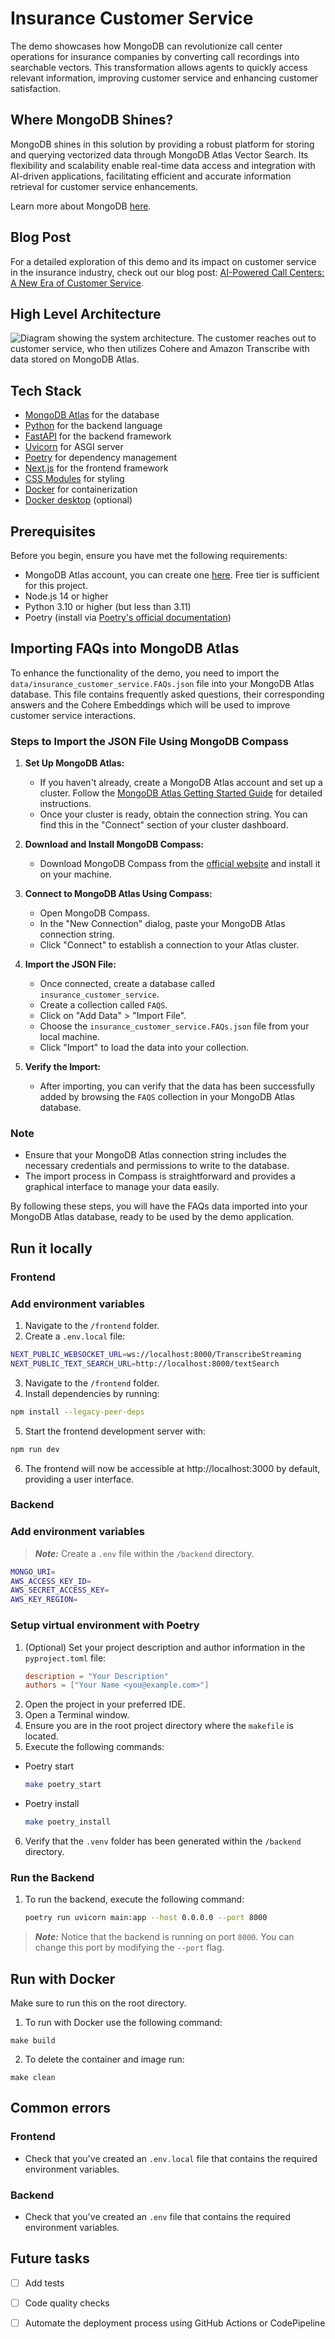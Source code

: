 # Insurance Customer Service

The demo showcases how MongoDB can revolutionize call center operations for insurance companies by converting call recordings into searchable vectors. This transformation allows agents to quickly access relevant information, improving customer service and enhancing customer satisfaction.

## Where MongoDB Shines?

MongoDB shines in this solution by providing a robust platform for storing and querying vectorized data through MongoDB Atlas Vector Search. Its flexibility and scalability enable real-time data access and integration with AI-driven applications, facilitating efficient and accurate information retrieval for customer service enhancements.

Learn more about MongoDB [here](https://www.mongodb.com/docs/manual/).

## Blog Post

For a detailed exploration of this demo and its impact on customer service in the insurance industry, check out our blog post: [AI-Powered Call Centers: A New Era of Customer Service](https://www.mongodb.com/blog/post/ai-powered-call-centers-new-era-of-customer-service).


## High Level Architecture

<img src="https://webassets.mongodb.com/_com_assets/cms/Screenshot 2024-11-26 at 7.17.25 AM-d00hiuu0s9.png" alt="Diagram showing the system architecture. The customer reaches out to customer service, who then utilizes Cohere and Amazon Transcribe with data stored on MongoDB Atlas.">

## Tech Stack

- [MongoDB Atlas](https://www.mongodb.com/atlas/database) for the database
- [Python](https://www.python.org/) for the backend language
- [FastAPI](https://fastapi.tiangolo.com/) for the backend framework
- [Uvicorn](https://www.uvicorn.org/) for ASGI server
- [Poetry](https://python-poetry.org/) for dependency management
- [Next.js](https://nextjs.org/) for the frontend framework
- [CSS Modules](https://github.com/css-modules/css-modules) for styling
- [Docker](https://www.docker.com/) for containerization
- [Docker desktop](https://www.docker.com/products/docker-desktop/) (optional)

## Prerequisites

Before you begin, ensure you have met the following requirements:

- MongoDB Atlas account, you can create one [here](https://account.mongodb.com/account/register). Free tier is sufficient for this project.
- Node.js 14 or higher
- Python 3.10 or higher (but less than 3.11)
- Poetry (install via [Poetry's official documentation](https://python-poetry.org/docs/#installation))

## Importing FAQs into MongoDB Atlas

To enhance the functionality of the demo, you need to import the `data/insurance_customer_service.FAQs.json` file into your MongoDB Atlas database. This file contains frequently asked questions, their corresponding answers and the Cohere Embeddings which will be used to improve customer service interactions.

### Steps to Import the JSON File Using MongoDB Compass

1. **Set Up MongoDB Atlas:**
   - If you haven't already, create a MongoDB Atlas account and set up a cluster. Follow the [MongoDB Atlas Getting Started Guide](https://www.mongodb.com/docs/atlas/getting-started/) for detailed instructions.
   - Once your cluster is ready, obtain the connection string. You can find this in the "Connect" section of your cluster dashboard.

2. **Download and Install MongoDB Compass:**
   - Download MongoDB Compass from the [official website](https://www.mongodb.com/try/download/compass) and install it on your machine.

3. **Connect to MongoDB Atlas Using Compass:**
   - Open MongoDB Compass.
   - In the "New Connection" dialog, paste your MongoDB Atlas connection string.
   - Click "Connect" to establish a connection to your Atlas cluster.

4. **Import the JSON File:**
   - Once connected, create a database called `insurance_customer_service`.
   - Create a collection called `FAQS`.
   - Click on "Add Data" > "Import File".
   - Choose the `insurance_customer_service.FAQs.json` file from your local machine.
   - Click "Import" to load the data into your collection.

5. **Verify the Import:**
   - After importing, you can verify that the data has been successfully added by browsing the `FAQS` collection in your MongoDB Atlas database.

### Note

- Ensure that your MongoDB Atlas connection string includes the necessary credentials and permissions to write to the database.
- The import process in Compass is straightforward and provides a graphical interface to manage your data easily.

By following these steps, you will have the FAQs data imported into your MongoDB Atlas database, ready to be used by the demo application.

## Run it locally

### Frontend

### Add environment variables

1. Navigate to the `/frontend` folder.
2. Create a `.env.local` file:
```bash
NEXT_PUBLIC_WEBSOCKET_URL=ws://localhost:8000/TranscribeStreaming
NEXT_PUBLIC_TEXT_SEARCH_URL=http://localhost:8000/textSearch
```
3. Navigate to the `/frontend` folder.
4. Install dependencies by running:
```bash
npm install --legacy-peer-deps
```
5. Start the frontend development server with:
````bash
npm run dev
````
6. The frontend will now be accessible at http://localhost:3000 by default, providing a user interface.

### Backend 

### Add environment variables

> **_Note:_** Create a `.env` file within the `/backend` directory.

```bash
MONGO_URI=
AWS_ACCESS_KEY_ID=
AWS_SECRET_ACCESS_KEY=
AWS_KEY_REGION=
```

### Setup virtual environment with Poetry

1. (Optional) Set your project description and author information in the `pyproject.toml` file:
   ```toml
   description = "Your Description"
   authors = ["Your Name <you@example.com>"]
2. Open the project in your preferred IDE.
3. Open a Terminal window.
4. Ensure you are in the root project directory where the `makefile` is located.
5. Execute the following commands:
  - Poetry start
    ````bash
    make poetry_start
    ````
  - Poetry install
    ````bash
    make poetry_install
    ````
6. Verify that the `.venv` folder has been generated within the `/backend` directory.

### Run the Backend

1. To run the backend, execute the following command:
    ````bash
    poetry run uvicorn main:app --host 0.0.0.0 --port 8000
    ````

> **_Note:_** Notice that the backend is running on port `8000`. You can change this port by modifying the `--port` flag.

## Run with Docker

Make sure to run this on the root directory.

1. To run with Docker use the following command:
```
make build
```
2. To delete the container and image run:
```
make clean
```

## Common errors

### Frontend

- Check that you've created an `.env.local` file that contains the required environment variables.

### Backend

- Check that you've created an `.env` file that contains the required environment variables.

## Future tasks

- [ ] Add tests
- [ ] Code quality checks
- [ ] Automate the deployment process using GitHub Actions or CodePipeline

